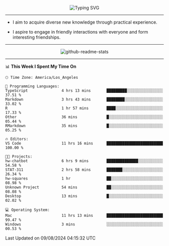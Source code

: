 <p align="center">
  <img src="https://readme-typing-svg.demolab.com?font=Fira+Code&weight=500&size=32&duration=2500&pause=1600&center=true&vCenter=true&random=false&width=1024&height=64&lines=Hi+there+%F0%9F%91%8B;I'm+delighted+you+could+make+it+here+%F0%9F%8E%89;I'm+Harry%2C+a+college+student+still+finding+my+way" alt="Typing SVG" />
</p>


---


- I aim to acquire diverse new knowledge through practical experience.

- I aspire to engage in friendly interactions with everyone and form interesting friendships.


---


<p align="center">
  <img src="https://github-readme-stats.vercel.app/api?username=Harry-Jing&show_icons=true" alt="github-readme-stats"/>
</p>


---

<!--START_SECTION:waka-->
📊 **This Week I Spent My Time On** 

```text
🕑︎ Time Zone: America/Los_Angeles

💬 Programming Languages: 
TypeScript               4 hrs 13 mins       █████████░░░░░░░░░░░░░░░░   37.51 % 
Markdown                 3 hrs 43 mins       ████████░░░░░░░░░░░░░░░░░   33.02 % 
R                        1 hr 57 mins        ████░░░░░░░░░░░░░░░░░░░░░   17.33 % 
Other                    36 mins             █░░░░░░░░░░░░░░░░░░░░░░░░   05.44 % 
RMarkdown                35 mins             █░░░░░░░░░░░░░░░░░░░░░░░░   05.25 % 

🔥 Editors: 
VS Code                  11 hrs 16 mins      █████████████████████████   100.00 % 

🐱‍💻 Projects: 
hw-chatbot               6 hrs 9 mins        ██████████████░░░░░░░░░░░   54.58 % 
STAT-311                 2 hrs 58 mins       ███████░░░░░░░░░░░░░░░░░░   26.34 % 
hw-squares               1 hr                ██░░░░░░░░░░░░░░░░░░░░░░░   08.98 % 
Unknown Project          54 mins             ██░░░░░░░░░░░░░░░░░░░░░░░   08.08 % 
Desktop                  13 mins             █░░░░░░░░░░░░░░░░░░░░░░░░   02.02 % 

💻 Operating System: 
Mac                      11 hrs 13 mins      █████████████████████████   99.47 % 
Windows                  3 mins              ░░░░░░░░░░░░░░░░░░░░░░░░░   00.53 % 
```


 Last Updated on 09/08/2024 04:15:32 UTC
<!--END_SECTION:waka-->
